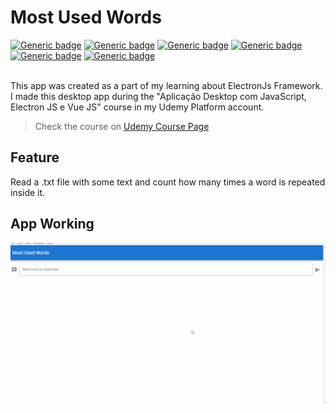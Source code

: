 # Most Used Words
[![Generic badge](https://img.shields.io/badge/ElectronJs-5.0.0-BLUE.svg)]()
[![Generic badge](https://img.shields.io/badge/VUE-4.3.0-BRIGHTGREEN.svg)]()
[![Generic badge](https://img.shields.io/badge/Vuetify-2.2.11-VIOLET.svg)]()
[![Generic badge](https://img.shields.io/badge/HTML-ORANGE.svg)]()
[![Generic badge](https://img.shields.io/badge/JavaScript-YELLOW.svg)]()
[![Generic badge](https://img.shields.io/badge/CSS-LIGHTGREY.svg)]()

<br>
This app was created as a part of my learning about ElectronJs Framework. I made this desktop app during the "Aplicação Desktop com JavaScript, Electron JS e Vue JS" course in my Udemy Platform account.

> Check the course on [Udemy Course Page](https://www.udemy.com/course/aplicacao-desktop-com-javascript-electron-js-e-vue-js/)


## Feature
Read a .txt file with some text and count how many times a word is repeated inside it.

## App Working
![](MostUsedWords.gif)